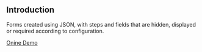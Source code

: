 
## Introduction
Forms created using JSON, with steps and fields that are hidden, displayed or required according to configuration.

[Onine Demo](https://benj4.github.io/dynamic-json-form/)
